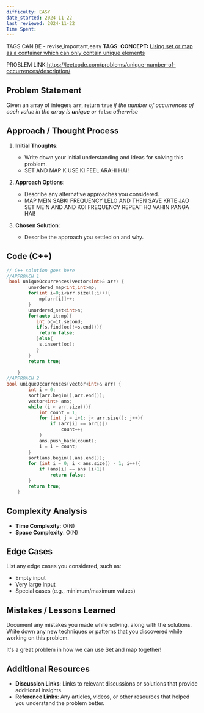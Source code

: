 ```yaml
---
difficulty: EASY
date_started: 2024-11-22
last_reviewed: 2024-11-22
Time Spent: 
---
```

TAGS CAN BE - revise,important,easy
**TAGS**:
**CONCEPT:** [Using set or map as a container which can only contain unique elements](../CONCEPTS/Using%20set%20or%20map%20as%20a%20container%20which%20can%20only%20contain%20unique%20elements.md)

PROBLEM LINK:https://leetcode.com/problems/unique-number-of-occurrences/description/
## Problem Statement
Given an array of integers `arr`, return `true` _if the number of occurrences of each value in the array is **unique** or_ `false` _otherwise_

## Approach / Thought Process
1. **Initial Thoughts**: 
   - Write down your initial understanding and ideas for solving this problem.
   - SET AND MAP K USE KI FEEL ARAHI HAI!

2. **Approach Options**:
   - Describe any alternative approaches you considered.
   - MAP MEIN SABKI FREQUENCY LELO AND THEN SAVE KRTE JAO SET MEIN AND AND KOI FREQUENCY REPEAT HO VAHIN PANGA HAI!

3. **Chosen Solution**:
   - Describe the approach you settled on and why.

## Code (C++)
```cpp
// C++ solution goes here
//APPROACH 1
 bool uniqueOccurrences(vector<int>& arr) {
        unordered_map<int,int>mp;
        for(int i=0;i<arr.size();i++){
            mp[arr[i]]++;
        }
        unordered_set<int>s;
        for(auto it:mp){
           int oc=it.second;
           if(s.find(oc)!=s.end()){
            return false;
           }else{
            s.insert(oc);
           }
        }
        return true;
        
    }
//APPROACH 2
bool uniqueOccurrences(vector<int>& arr) {
        int i = 0;
        sort(arr.begin(),arr.end());
        vector<int> ans;
        while (i < arr.size()){
            int count = 1;
            for (int j = i+1; j< arr.size(); j++){
                if (arr[i] == arr[j])
                    count++;
            }
            ans.push_back(count);
            i = i + count;
        }
        sort(ans.begin(),ans.end());
        for (int i = 0; i < ans.size() - 1; i++){
            if (ans[i] == ans [i+1])
                return false;
        }
        return true;
    }
```

## Complexity Analysis
- **Time Complexity**: O(N)
- **Space Complexity**: O(N)

## Edge Cases
List any edge cases you considered, such as:
- Empty input
- Very large input
- Special cases (e.g., minimum/maximum values)

## Mistakes / Lessons Learned
Document any mistakes you made while solving, along with the solutions.
Write down any new techniques or patterns that you discovered while working on this problem.

It's a great problem in how we can use Set and map together!

## Additional Resources
- **Discussion Links**: Links to relevant discussions or solutions that provide additional insights.
- **Reference Links**: Any articles, videos, or other resources that helped you understand the problem better.